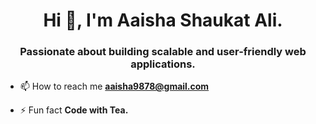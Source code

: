 <h1 align="center">Hi 👋, I'm Aaisha Shaukat Ali.</h1>
<h3 align="center">Passionate about building scalable and user-friendly web applications.</h3>

- 📫 How to reach me **aaisha9878@gmail.com**

- ⚡ Fun fact **Code with Tea.**

